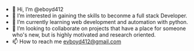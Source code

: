 - 👋 Hi, I’m @eboyd412
- 👀 I’m interested in gaining the skills to beconme a full stack Developer.
- 🌱 I’m currently learning web development and automation with python.
- 💞️ I’m looking to collaborate on projects that have a place for someone who's new, but is highly motivated and research oriented.
- 📫 How to reach me evboyd412@gmail.com
<!---
eboyd412/eboyd412 is a ✨ special ✨ repository because its `README.md` (this file) appears on your GitHub profile.
You can click the Preview link to take a look at your changes.
--->
